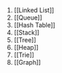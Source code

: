 1. [[Linked List]]
2. [[Queue]]
3. [[Hash Table]]
4. [[Stack]]
5. [[Tree]]
6. [[Heap]]
7. [[Trie]]
8. [[Graph]]
